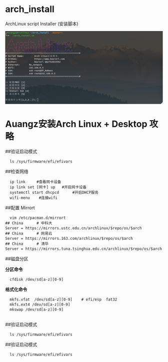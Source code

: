 # arch_install
ArchLinux script Installer (安装脚本)

![Image text](https://raw.githubusercontent.com/BaSierL/arch_install/master/screenshot1.png)


# Auangz安装Arch Linux + Desktop 攻略

##验证启动模式
```
  ls /sys/firmware/efi/efivars
```

##检查网络
```
  ip link     #查看网卡设备
  ip link set [网卡] up   #开启网卡设备
  systemctl start dhcpcd      #开启DHCP服务
  wifi-menu    #连接wifi
```

##配置 Mirrort
```
  vim /etc/pacman.d/mirrort
## China      # 中科大
Server = https://mirrors.ustc.edu.cn/archlinux/$repo/os/$arch
## China      # 网易云
Server = https://mirrors.163.com/archlinux/$repo/os/$arch
## China      # 清华
Server = https://mirrors.tuna.tsinghua.edu.cn/archlinux/$repo/os/$arch
```

##磁盘分区

**分区命令**
```
  cfdisk /dev/sd[a-z][0-9] 
```
**格式化命令**
```
  mkfs.vfat  /dev/sd[a-z][0-9]    # efi/esp  fat32  
  mkfs.ext4 /dev/sd[a-z][0-9]
  mkswap /dev/sd[a-z][0-9]
  
```

##验证启动模式
```
  ls /sys/firmware/efi/efivars
```

##验证启动模式
```
  ls /sys/firmware/efi/efivars
```
